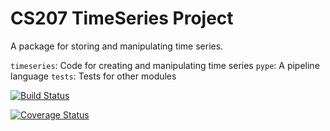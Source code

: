 # CS207 TimeSeries Project

A package for storing and manipulating time series.

<code>timeseries</code>: Code for creating and manipulating time series
<code>pype</code>: A pipeline language
<code>tests</code>: Tests for other modules

[![Build Status](https://travis-ci.org/mc-hammertimeseries/cs207project.svg?branch=master)](https://travis-ci.org/mc-hammertimeseries/cs207project)

[![Coverage Status](https://coveralls.io/repos/github/mc-hammertimeseries/cs207project/badge.svg?branch=master)](https://coveralls.io/github/mc-hammertimeseries/cs207project?branch=master)
